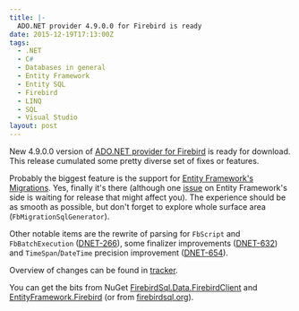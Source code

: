 ```yaml
---
title: |-
  ADO.NET provider 4.9.0.0 for Firebird is ready
date: 2015-12-19T17:13:00Z
tags:
  - .NET
  - C#
  - Databases in general
  - Entity Framework
  - Entity SQL
  - Firebird
  - LINQ
  - SQL
  - Visual Studio
layout: post
---
```

New 4.9.0.0 version of [ADO.NET provider for Firebird][1] is ready for download. This release cumulated some pretty diverse set of fixes or features.

<!-- excerpt -->

Probably the biggest feature is the support for [Entity Framework's Migrations][5]. Yes, finally it's there (although one [issue][6] on Entity Framework's side is waiting for release that might affect you). The experience should be as smooth as possible, but don't forget to explore whole surface area (`FbMigrationSqlGenerator`).

Other notable items are the rewrite of parsing for `FbScript` and `FbBatchExecution` ([DNET-266][7]), some finalizer improvements ([DNET-632][8]) and `TimeSpan`/`DateTime` precision improvement ([DNET-654][9]).

Overview of changes can be found in [tracker][4].

You can get the bits from NuGet [FirebirdSql.Data.FirebirdClient][2] and [EntityFramework.Firebird][3] (or from [firebirdsql.org][1]).

[1]: http://www.firebirdsql.org/en/net-provider/
[2]: http://www.nuget.org/packages/FirebirdSql.Data.FirebirdClient/
[3]: http://www.nuget.org/packages/EntityFramework.Firebird/
[4]: http://tracker.firebirdsql.org/secure/ReleaseNote.jspa?version=10722&styleName=Text&projectId=10003
[5]: https://msdn.microsoft.com/en-us/data/jj591621.aspx
[6]: http://entityframework.codeplex.com/workitem/2683
[7]: http://tracker.firebirdsql.org/browse/DNET-266
[8]: http://tracker.firebirdsql.org/browse/DNET-632
[9]: http://tracker.firebirdsql.org/browse/DNET-654